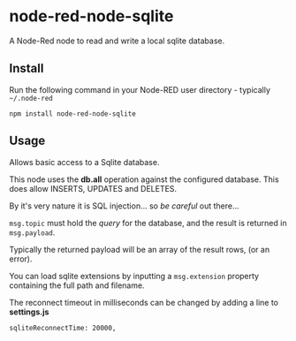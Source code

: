 node-red-node-sqlite
====================

A Node-Red node to read and write a local sqlite database.

Install
-------

Run the following command in your Node-RED user directory - typically `~/.node-red`

    npm install node-red-node-sqlite


Usage
-----

Allows basic access to a Sqlite database.

This node uses the <b>db.all</b> operation against the configured database.
This does allow INSERTS, UPDATES and DELETES.

By it's very nature it is SQL injection... so *be careful* out there...

`msg.topic` must hold the <i>query</i> for the database, and the result is returned in `msg.payload`.

Typically the returned payload will be an array of the result rows, (or an error).

You can load sqlite extensions by inputting a <code>msg.extension</code> property containing the full path and filename.

The reconnect timeout in milliseconds can be changed by adding a line to **settings.js**

    sqliteReconnectTime: 20000,

